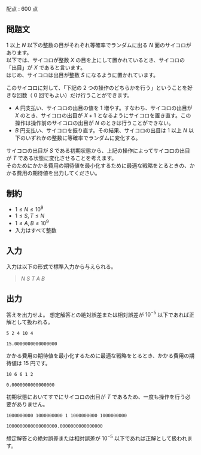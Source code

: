 配点 : $600$ 点

## 問題文

$1$ 以上 $N$ 以下の整数の目がそれぞれ等確率でランダムに出る $N$ 面のサイコロがあります。<br>
以下では、サイコロが整数 $X$ の目を上にして置かれているとき、サイコロの「出目」が $X$ であると言います。<br>
はじめ、サイコロは出目が整数 $S$ になるように置かれています。

このサイコロに対して、「下記の $2$ つの操作のどちらかを行う」ということを好きな回数（ $0$ 回でもよい）だけ行うことができます。

- $A$ 円支払い、サイコロの出目の値を $1$ 増やす。すなわち、サイコロの出目が $X$ のとき、サイコロの出目が $X+1$ となるようにサイコロを置き直す。この操作は操作前のサイコロの出目が $N$ のときは行うことができない。
- $B$ 円支払い、サイコロを振り直す。その結果、サイコロの出目は $1$ 以上 $N$ 以下のいずれかの整数に等確率でランダムに変化する。

サイコロの出目が $S$ である初期状態から、上記の操作によってサイコロの出目が $T$ である状態に変化させることを考えます。<br>
そのためにかかる費用の期待値を最小化するために最適な戦略をとるときの、かかる費用の期待値を出力してください。

## 制約

- $1 \leq N \leq 10^9$
- $1 \leq S, T \leq N$
- $1 \leq A, B \leq 10^9$
- 入力はすべて整数

## 入力

入力は以下の形式で標準入力から与えられる。

> $N$ $S$ $T$ $A$ $B$

## 出力

答えを出力せよ。
想定解答との絶対誤差または相対誤差が $10^{-5}$ 以下であれば正解として扱われる。

```input1
5 2 4 10 4
```

```output1
15.0000000000000000
```

かかる費用の期待値を最小化するために最適な戦略をとるとき、かかる費用の期待値は $15$ 円です。

```input2
10 6 6 1 2
```

```output2
0.0000000000000000
```

初期状態においてすでにサイコロの出目が $T$ であるため、一度も操作を行う必要がありません。

```input3
1000000000 1000000000 1 1000000000 1000000000
```

```output3
1000000000000000000.0000000000000000
```

想定解答との絶対誤差または相対誤差が $10^{-5}$ 以下であれば正解として扱われます。